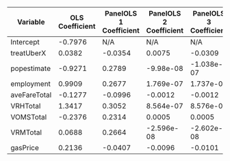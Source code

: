 | Variable         | OLS Coefficient | PanelOLS 1 Coefficient | PanelOLS 2 Coefficient | PanelOLS 3 Coefficient |
|------------------|------------------|------------------------|------------------------|------------------------|
| Intercept        | -0.7976          | N/A                    | N/A                    | N/A                    |
| treatUberX       | 0.0382           | -0.0354                | 0.0075                 | -0.0309                |
| popestimate      | -0.9271          | 0.2789                 | -9.98e-08              | -1.038e-07             |
| employment       | 0.9909           | 0.2677                 | 1.769e-07              | 1.737e-07              |
| aveFareTotal     | -0.1277          | -0.0996                | -0.0012                | -0.0012                |
| VRHTotal         | 1.3417           | 0.3052                 | 8.564e-07              | 8.576e-07              |
| VOMSTotal        | -0.2376          | 0.2314                 | 0.0005                 | 0.0005                 |
| VRMTotal         | 0.0688           | 0.2664                 | -2.596e-08             | -2.602e-08             |
| gasPrice         | 0.2136           | -0.0407                | -0.0096                | -0.0101                |
